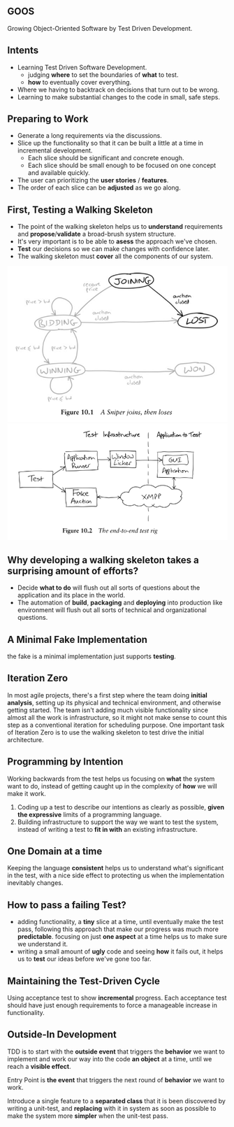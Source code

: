 ## GOOS

Growing Object-Oriented Software by Test Driven Development.


## Intents

- Learning Test Driven Software Development.
   - judging **where** to set the boundaries of **what** to test.
   - **how** to eventually cover everything.  
- Where we having to backtrack on decisions that turn out to be wrong.
- Learning to make substantial changes to the code in small, safe steps.


## Preparing to Work

- Generate a long requirements via the discussions.
- Slice up the functionality so that it can be built a little at a time in incremental development.
   - Each slice should be significant and concrete enough.
   - Each slice should be small enough to be focused on one concept and available quickly.
- The user can prioritizing the **user stories** / **features**.
- The order of each slice can be **adjusted** as we go along.


## First, Testing a Walking Skeleton

- The point of the walking skeleton helps us to **understand** requirements and **propose**/**validate** a broad-brush system structure.
- It's very important is to be able to **asess** the approach we've chosen.
- **Test** our decisions so we can make changes  with confidence later.
- The walking skeleton must **cover** all the components of our system.

![Test a Walking Skeleton](etc/test-walking-skeleton.png)
![Walking Skeleton Architecture](etc/walking-skeleton-architecture.png)


## Why developing a walking skeleton takes a surprising amount of efforts?

- Decide **what to do** will flush out all sorts of questions about the application and its place in the world.
- The automation of **build**, **packaging** and **deploying** into production like environment will flush out all sorts of technical and organizational questions.


## A Minimal Fake Implementation

the fake is a minimal implementation just supports **testing**.


## Iteration Zero

In most agile projects, there's a first step where the team doing **initial analysis**, setting up its physical and technical environment, and otherwise getting started.
The team isn't adding much visible functionality since almost all the work is infrastructure, so it might not make sense to count this step as a conventional iteration for scheduling purpose.
One important task of Iteration Zero is to use the walking skeleton to test drive the initial architecture.


## Programming by Intention
Working backwards from the test helps us focusing on **what** the system want to do, instead of getting caught up in the complexity of **how** we will make it work.
  
1. Coding up a test to describe our intentions as clearly as possible, **given the expressive** limits of a programming language.
2. Building infrastructure to support the way we want to test the system, instead of writing a test to **fit in with** an existing infrastructure. 


## One Domain at a time

Keeping the language **consistent** helps us to understand what's significant in the test, with a nice side effect to protecting us when the implementation inevitably changes. 


## How to pass a failing Test?

- adding functionality, a **tiny** slice at a time, until eventually make the test pass, following this approach that make our progress was much more **predictable**. focusing on just **one aspect** at a time helps us to make sure we understand it.
- writing a small amount of **ugly** code and seeing **how** it fails out, it helps us to **test** our ideas before we've gone too far.
   
   
## Maintaining the Test-Driven Cycle

Using acceptance test to show **incremental** progress. 
Each acceptance test should have just enough requirements to force a manageable increase in functionality.


## Outside-In Development

TDD is to start with the **outside event** that triggers the **behavior** we want to implement and work our way into the code **an object** at a time, until we reach a **visible effect**.

Entry Point is **the event** that triggers the next round of **behavior** we want to work.
  
Introduce a single feature to a **separated class** that it is been discovered by writing a unit-test, and **replacing** with it in system as soon as possible to make the system more **simpler** when the unit-test pass.      